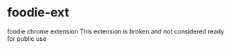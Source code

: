 # foodie-ext
foodie chrome extension
This extension is broken and not considered ready for public use
